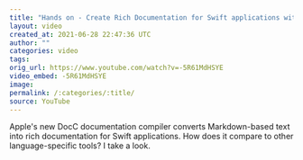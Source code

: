 ```yaml
---
title: "Hands on - Create Rich Documentation for Swift applications with DocC"
layout: video
created_at: 2021-06-28 22:47:36 UTC
author: ""
categories: video
tags: 
orig_url: https://www.youtube.com/watch?v=-5R61MdHSYE
video_embed: -5R61MdHSYE
image:
permalink: /:categories/:title/
source: YouTube
---
```

Apple's new DocC documentation compiler converts Markdown-based text into rich documentation for Swift applications. How does it compare to other language-specific tools? I take a look.
